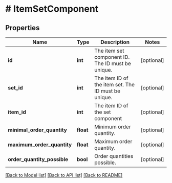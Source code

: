 # # ItemSetComponent

## Properties

Name | Type | Description | Notes
------------ | ------------- | ------------- | -------------
**id** | **int** | The item set component ID. The ID must be unique. | [optional] 
**set_id** | **int** | The item ID of the item set. The ID must be unique. | [optional] 
**item_id** | **int** | The item ID of the set component | [optional] 
**minimal_order_quantity** | **float** | Minimum order quantity. | [optional] 
**maximum_order_quantity** | **float** | Maximum order quantity. | [optional] 
**order_quantity_possible** | **bool** | Order quantities possible. | [optional] 

[[Back to Model list]](../../README.md#documentation-for-models) [[Back to API list]](../../README.md#documentation-for-api-endpoints) [[Back to README]](../../README.md)


